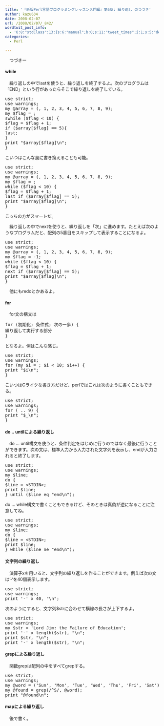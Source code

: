 ```yaml
---
title: '『新版Perl言語プログラミングレッスン入門編』第6章: 繰り返し のつづき'
author: kazu634
date: 2008-02-07
url: /2008/02/07/_842/
wordtwit_post_info:
  - 'O:8:"stdClass":13:{s:6:"manual";b:0;s:11:"tweet_times";i:1;s:5:"delay";i:0;s:7:"enabled";i:1;s:10:"separation";s:2:"60";s:7:"version";s:3:"3.7";s:14:"tweet_template";b:0;s:6:"status";i:2;s:6:"result";a:0:{}s:13:"tweet_counter";i:2;s:13:"tweet_log_ids";a:1:{i:0;i:3701;}s:9:"hash_tags";a:0:{}s:8:"accounts";a:1:{i:0;s:7:"kazu634";}}'
categories:
  - Perl

---
```

<div class="section">
<p>
    　つづきー
</p>
  
<p>
<a name="seemore"></a>
</p>
  
<h4>
    while
</h4>
  
<p>
    　繰り返しの中でlastを使うと、繰り返しを終了するよ。次のプログラムは「END」という行があったらそこで繰り返しを終了している。
</p>
  
<pre class="syntax-highlight">
<span class="synStatement">use strict</span>;
<span class="synStatement">use warnings</span>;
<span class="synStatement">my</span> <span class="synIdentifier">@array</span> = (<span class="synConstant"></span>, <span class="synConstant">1</span>, <span class="synConstant">2</span>, <span class="synConstant">3</span>, <span class="synConstant">4</span>, <span class="synConstant">5</span>, <span class="synConstant">6</span>, <span class="synConstant">7</span>, <span class="synConstant">8</span>, <span class="synConstant">9</span>);
<span class="synStatement">my</span> <span class="synIdentifier">$flag</span> = <span class="synConstant"></span>;
swhile (<span class="synIdentifier">$flag</span> &#60; <span class="synConstant">10</span>) {
<span class="synIdentifier">$flag</span> = <span class="synIdentifier">$flag</span> + <span class="synConstant">1</span>;
<span class="synStatement">if</span> (<span class="synIdentifier">$array</span>[<span class="synIdentifier">$flag</span>] == <span class="synConstant">5</span>){
<span class="synStatement">last</span>;
}
<span class="synStatement">print</span> <span class="synConstant">&#34;</span><span class="synIdentifier">$array</span><span class="synConstant">[</span><span class="synIdentifier">$flag</span><span class="synConstant">]</span><span class="synSpecial">\n</span><span class="synConstant">&#34;</span>;
}
</pre>
  
<p>
    こいつはこんな風に書き換えることも可能。
</p>
  
<pre class="syntax-highlight">
<span class="synStatement">use strict</span>;
<span class="synStatement">use warnings</span>;
<span class="synStatement">my</span> <span class="synIdentifier">@array</span> = (<span class="synConstant"></span>, <span class="synConstant">1</span>, <span class="synConstant">2</span>, <span class="synConstant">3</span>, <span class="synConstant">4</span>, <span class="synConstant">5</span>, <span class="synConstant">6</span>, <span class="synConstant">7</span>, <span class="synConstant">8</span>, <span class="synConstant">9</span>);
<span class="synStatement">my</span> <span class="synIdentifier">$flag</span> = <span class="synConstant"></span>;
<span class="synStatement">while</span> (<span class="synIdentifier">$flag</span> &#60; <span class="synConstant">10</span>) {
<span class="synIdentifier">$flag</span> = <span class="synIdentifier">$flag</span> + <span class="synConstant">1</span>;
<span class="synStatement">last</span> <span class="synStatement">if</span> (<span class="synIdentifier">$array</span>[<span class="synIdentifier">$flag</span>] == <span class="synConstant">5</span>);
<span class="synStatement">print</span> <span class="synConstant">&#34;</span><span class="synIdentifier">$array</span><span class="synConstant">[</span><span class="synIdentifier">$flag</span><span class="synConstant">]</span><span class="synSpecial">\n</span><span class="synConstant">&#34;</span>;
}
</pre>
  
<p>
    こっちの方がスマートだ。
</p>
  
<p>
    　繰り返しの中でnextを使うと、繰り返しを「次」に進めます。たとえば次のようなプログラムだと、配列の5番目をスキップして表示することになるよ。
</p>
  
<pre class="syntax-highlight">
<span class="synStatement">use strict</span>;
<span class="synStatement">use warnings</span>;
<span class="synStatement">my</span> <span class="synIdentifier">@array</span> = (<span class="synConstant"></span>, <span class="synConstant">1</span>, <span class="synConstant">2</span>, <span class="synConstant">3</span>, <span class="synConstant">4</span>, <span class="synConstant">5</span>, <span class="synConstant">6</span>, <span class="synConstant">7</span>, <span class="synConstant">8</span>, <span class="synConstant">9</span>);
<span class="synStatement">my</span> <span class="synIdentifier">$flag</span> = <span class="synConstant">-1</span>;
<span class="synStatement">while</span> (<span class="synIdentifier">$flag</span> &#60; <span class="synConstant">10</span>) {
<span class="synIdentifier">$flag</span> = <span class="synIdentifier">$flag</span> + <span class="synConstant">1</span>;
<span class="synStatement">next</span> <span class="synStatement">if</span> (<span class="synIdentifier">$array</span>[<span class="synIdentifier">$flag</span>] == <span class="synConstant">5</span>);
<span class="synStatement">print</span> <span class="synConstant">&#34;</span><span class="synIdentifier">$array</span><span class="synConstant">[</span><span class="synIdentifier">$flag</span><span class="synConstant">]</span><span class="synSpecial">\n</span><span class="synConstant">&#34;</span>;
}
</pre>
  
<p>
    　他にもredoとかあるよ。
</p>
  
<h4>
    for
</h4>
  
<p>
    　for文の構文は
</p>
  
<pre class="syntax-highlight">
<span class="synStatement">for</span> (初期化; 条件式; 次の一歩) {
繰り返して実行する部分
}
</pre>
  
<p>
    となるよ。例はこんな感じ。
</p>
  
<pre class="syntax-highlight">
<span class="synStatement">use strict</span>;
<span class="synStatement">use warnings</span>;
<span class="synStatement">for</span> (<span class="synStatement">my</span> <span class="synIdentifier">$i</span> = <span class="synConstant"></span>; <span class="synIdentifier">$i</span> &#60; <span class="synConstant">10</span>; <span class="synIdentifier">$i</span>++) {
<span class="synStatement">print</span> <span class="synConstant">&#34;</span><span class="synIdentifier">$i</span><span class="synSpecial">\n</span><span class="synConstant">&#34;</span>;
}
</pre>
  
<p>
    こいつはCライクな書き方だけど、perlではこれは次のように書くこともできる。
</p>
  
<pre class="syntax-highlight">
<span class="synStatement">use strict</span>;
<span class="synStatement">use warnings</span>;
<span class="synStatement">for</span> (<span class="synConstant"></span> .. <span class="synConstant">9</span>) {
<span class="synStatement">print</span> <span class="synConstant">&#34;</span><span class="synIdentifier">$_</span><span class="synSpecial">\n</span><span class="synConstant">&#34;</span>;
}
</pre>
  
<h4>
    do .. untilによる繰り返し
</h4>
  
<p>
    　do &#8230; until構文を使うと、条件判定をはじめに行うのではなく最後に行うことができます。次の文は、標準入力から入力された文字列を表示し、endが入力されると終了します。
</p>
  
<pre class="syntax-highlight">
<span class="synStatement">use strict</span>;
<span class="synStatement">use warnings</span>;
<span class="synStatement">my</span> <span class="synIdentifier">$line</span>;
<span class="synStatement">do</span> {
<span class="synIdentifier">$line</span> = <span class="synIdentifier">&#60;STDIN&#62;</span>;
<span class="synStatement">print</span> <span class="synIdentifier">$line</span>;
} <span class="synStatement">until</span> (<span class="synIdentifier">$line</span> <span class="synStatement">eq</span> <span class="synConstant">&#34;end</span><span class="synSpecial">\n</span><span class="synConstant">&#34;</span>);
</pre>
  
<p>
    do &#8230; while構文で書くこともできるけど、そのときは真偽が逆になることに注意してね。
</p>
  
<pre class="syntax-highlight">
<span class="synStatement">use strict</span>;
<span class="synStatement">use warnings</span>;
<span class="synStatement">my</span> <span class="synIdentifier">$line</span>;
<span class="synStatement">do</span> {
<span class="synIdentifier">$line</span> = <span class="synIdentifier">&#60;STDIN&#62;</span>;
<span class="synStatement">print</span> <span class="synIdentifier">$line</span>;
} <span class="synStatement">while</span> (<span class="synIdentifier">$line</span> <span class="synStatement">ne</span> <span class="synConstant">&#34;end</span><span class="synSpecial">\n</span><span class="synConstant">&#34;</span>);
</pre>
  
<h4>
    文字列の繰り返し
</h4>
  
<p>
    　演算子xを用いると、文字列の繰り返しを作ることができます。例えば次の文は&#8217;-&#8216;を40個表示します。
</p>
  
<pre class="syntax-highlight">
<span class="synStatement">use strict</span>;
<span class="synStatement">use warnings</span>;
<span class="synStatement">print</span> <span class="synConstant">'-'</span> x <span class="synConstant">40</span>, <span class="synConstant">&#34;</span><span class="synSpecial">\n</span><span class="synConstant">&#34;</span>;
</pre>
  
<p>
    次のようにすると、文字列$strに合わせて横線の長さが上下するよ。
</p>
  
<pre class="syntax-highlight">
<span class="synStatement">use strict</span>;
<span class="synStatement">use warnings</span>;
<span class="synStatement">my</span> <span class="synIdentifier">$str</span> = <span class="synConstant">'Lord Jim: the Failure of Education'</span>;
<span class="synStatement">print</span> <span class="synConstant">'-'</span> x <span class="synStatement">length</span>(<span class="synIdentifier">$str</span>), <span class="synConstant">&#34;</span><span class="synSpecial">\n</span><span class="synConstant">&#34;</span>;
<span class="synStatement">print</span> <span class="synIdentifier">$str</span>, <span class="synConstant">&#34;</span><span class="synSpecial">\n</span><span class="synConstant">&#34;</span>;
<span class="synStatement">print</span> <span class="synConstant">'-'</span> x <span class="synStatement">length</span>(<span class="synIdentifier">$str</span>), <span class="synConstant">&#34;</span><span class="synSpecial">\n</span><span class="synConstant">&#34;</span>;
</pre>
  
<h4>
    grepによる繰り返し
</h4>
  
<p>
    　関数grepは配列の中をすべてgrepする。
</p>
  
<pre class="syntax-highlight">
<span class="synStatement">use strict</span>;
<span class="synStatement">use warnings</span>;
<span class="synStatement">my</span> <span class="synIdentifier">@word</span> = (<span class="synConstant">'Sun'</span>, <span class="synConstant">'Mon'</span>, <span class="synConstant">'Tue'</span>, <span class="synConstant">'Wed'</span>, <span class="synConstant">'Thu'</span>, <span class="synConstant">'Fri'</span>, <span class="synConstant">'Sat'</span>);
<span class="synStatement">my</span> <span class="synIdentifier">@found</span> = <span class="synStatement">grep</span>(<span class="synStatement">/</span><span class="synConstant">^S</span><span class="synStatement">/</span>, <span class="synIdentifier">@word</span>);
<span class="synStatement">print</span> <span class="synConstant">&#34;</span><span class="synIdentifier">@found</span><span class="synSpecial">\n</span><span class="synConstant">&#34;</span>;
</pre>
  
<h4>
    mapによる繰り返し
</h4>
  
<p>
    　後で書く。
</p>
</div>